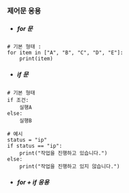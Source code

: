 
### 제어문 응용
- ##### for 문
```
# 기본 형태 :
for item in ["A", "B", "C", "D", "E"]:
    print(item)
```

- ##### if 문
```
# 기본 형태
if 조건:
    실행A
else:
    실행B

# 예시
status = "ip"
if status == "ip":
    print("작업을 진행하고 있습니다.")
else:
    print("작업을 진행하고 있지 않습니다.")
```

- ##### for + if 응용
